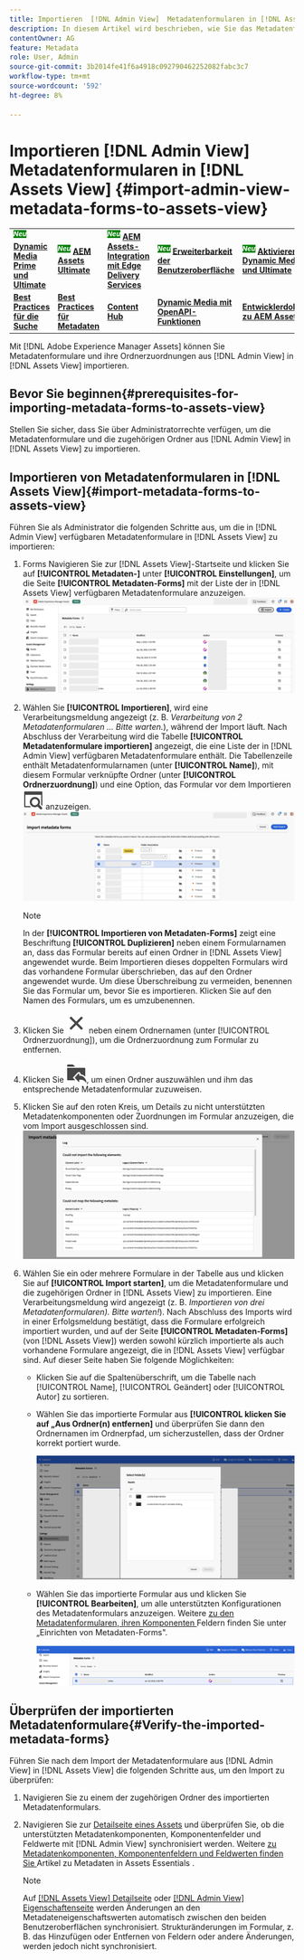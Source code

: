 ```yaml
---
title: Importieren  [!DNL Admin View]  Metadatenformularen in [!DNL Assets View]
description: In diesem Artikel wird beschrieben, wie Sie das Metadatenformular importieren, das in  [!DNL Admin View]  verfügbar ist [!DNL Assets View]
contentOwner: AG
feature: Metadata
role: User, Admin
source-git-commit: 3b2014fe41f6a4918c092790462252082fabc3c7
workflow-type: tm+mt
source-wordcount: '592'
ht-degree: 8%

---
```



# Importieren [!DNL Admin View] Metadatenformularen in [!DNL Assets View] {#import-admin-view-metadata-forms-to-assets-view}

<table>
    <tr>
        <td>
            <sup style= "background-color:#008000; color:#FFFFFF; font-weight:bold"><i>Neu</i></sup> <a href="/help/assets/dynamic-media/dm-prime-ultimate.md"><b>Dynamic Media Prime und Ultimate</b></a>
        </td>
        <td>
            <sup style= "background-color:#008000; color:#FFFFFF; font-weight:bold"><i>Neu</i></sup> <a href="/help/assets/assets-ultimate-overview.md"><b>AEM Assets Ultimate</b></a>
        </td>
        <td>
            <sup style= "background-color:#008000; color:#FFFFFF; font-weight:bold"><i>Neu</i></sup> <a href="/help/assets/integrate-aem-assets-edge-delivery-services.md"><b>AEM Assets-Integration mit Edge Delivery Services</b></a>
        </td>
        <td>
            <sup style= "background-color:#008000; color:#FFFFFF; font-weight:bold"><i>Neu</i></sup> <a href="/help/assets/aem-assets-view-ui-extensibility.md"><b>Erweiterbarkeit der Benutzeroberfläche</b></a>
        </td>
          <td>
            <sup style= "background-color:#008000; color:#FFFFFF; font-weight:bold"><i>Neu</i></sup> <a href="/help/assets/dynamic-media/enable-dynamic-media-prime-and-ultimate.md"><b>Aktivieren von Dynamic Media Prime und Ultimate</b></a>
        </td>
    </tr>
    <tr>
        <td>
            <a href="/help/assets/search-best-practices.md"><b>Best Practices für die Suche</b></a>
        </td>
        <td>
            <a href="/help/assets/metadata-best-practices.md"><b>Best Practices für Metadaten</b></a>
        </td>
        <td>
            <a href="/help/assets/product-overview.md"><b>Content Hub</b></a>
        </td>
        <td>
            <a href="/help/assets/dynamic-media-open-apis-overview.md"><b>Dynamic Media mit OpenAPI-Funktionen</b></a>
        </td>
        <td>
            <a href="https://developer.adobe.com/experience-cloud/experience-manager-apis/"><b>Entwicklerdokumentation zu AEM Assets</b></a>
        </td>
    </tr>
</table>

Mit [!DNL Adobe Experience Manager Assets] können Sie Metadatenformulare und ihre Ordnerzuordnungen aus [!DNL Admin View] in [!DNL Assets View] importieren.

## Bevor Sie beginnen{#prerequisites-for-importing-metadata-forms-to-assets-view}

Stellen Sie sicher, dass Sie über Administratorrechte verfügen, um die Metadatenformulare und die zugehörigen Ordner aus [!DNL Admin View] in [!DNL Assets View] zu importieren.

## Importieren von Metadatenformularen in [!DNL Assets View]{#import-metadata-forms-to-assets-view}

Führen Sie als Administrator die folgenden Schritte aus, um die in [!DNL Admin View] verfügbaren Metadatenformulare in [!DNL Assets View] zu importieren:

1. Forms Navigieren Sie zur [!DNL Assets View]-Startseite und klicken Sie auf **[!UICONTROL Metadaten-]** unter **[!UICONTROL Einstellungen]**, um die Seite **[!UICONTROL Metadaten-Forms]** mit der Liste der in [!DNL Assets View] verfügbaren Metadatenformulare anzuzeigen.
   ![Metadatenformularseite](/help/assets/assets/metadata-forms-page.png)
1. Wählen Sie **[!UICONTROL Importieren]**, wird eine Verarbeitungsmeldung angezeigt (z. B. *Verarbeitung von 2 Metadatenformularen … Bitte warten.*), während der Import läuft. Nach Abschluss der Verarbeitung wird die Tabelle **[!UICONTROL Metadatenformulare importieren]** angezeigt, die eine Liste der in [!DNL Admin View] verfügbaren Metadatenformulare enthält. Die Tabellenzeile enthält Metadatenformularnamen (unter **[!UICONTROL Name]**), mit diesem Formular verknüpfte Ordner (unter **[!UICONTROL Ordnerzuordnung]**) und eine Option, das Formular vor dem Importieren ![Vorschau](/help/assets/assets/Preview.svg) anzuzeigen.
   ![Seite Metadaten-Forms importieren](/help/assets/assets/import-metadata-forms-page.png)

   >[!NOTE]
   > 
   > In der **[!UICONTROL Importieren von Metadaten-Forms]** zeigt eine Beschriftung **[!UICONTROL Duplizieren]** neben einem Formularnamen an, dass das Formular bereits auf einen Ordner in [!DNL Assets View] angewendet wurde. Beim Importieren dieses doppelten Formulars wird das vorhandene Formular überschrieben, das auf den Ordner angewendet wurde. Um diese Überschreibung zu vermeiden, benennen Sie das Formular um, bevor Sie es importieren. Klicken Sie auf den Namen des Formulars, um es umzubenennen.
1. Klicken Sie ![Ordner auswählen](/help/assets/assets/x.svg) neben einem Ordnernamen (unter [!UICONTROL Ordnerzuordnung]), um die Ordnerzuordnung zum Formular zu entfernen.
1. Klicken Sie ![Ordner auswählen](/help/assets/assets/add-to-folder.svg), um einen Ordner auszuwählen und ihm das entsprechende Metadatenformular zuzuweisen.
1. Klicken Sie auf den roten Kreis, um Details zu nicht unterstützten Metadatenkomponenten oder Zuordnungen im Formular anzuzeigen, die vom Import ausgeschlossen sind.
   ![Seite Metadaten-Forms importieren](/help/assets/assets/unsupported-import-elements.png)
1. Wählen Sie ein oder mehrere Formulare in der Tabelle aus und klicken Sie auf **[!UICONTROL Import starten]**, um die Metadatenformulare und die zugehörigen Ordner in [!DNL Assets View] zu importieren. Eine Verarbeitungsmeldung wird angezeigt (z. B. *Importieren von drei Metadatenformularen). Bitte warten!*). Nach Abschluss des Imports wird in einer Erfolgsmeldung bestätigt, dass die Formulare erfolgreich importiert wurden, und auf der Seite **[!UICONTROL Metadaten-Forms]** (von [!DNL Assets View]) werden sowohl kürzlich importierte als auch vorhandene Formulare angezeigt, die in [!DNL Assets View] verfügbar sind. Auf dieser Seite haben Sie folgende Möglichkeiten:
   * Klicken Sie auf die Spaltenüberschrift, um die Tabelle nach [!UICONTROL Name], [!UICONTROL Geändert] oder [!UICONTROL Autor] zu sortieren.
   * Wählen Sie das importierte Formular aus **[!UICONTROL klicken Sie auf „Aus Ordner(n) entfernen]** und überprüfen Sie dann den Ordnernamen im Ordnerpfad, um sicherzustellen, dass der Ordner korrekt portiert wurde.

     ![Seite Metadatenformulare überprüfen](/help/assets/assets/confirm-ported-folder.png)
   * Wählen Sie das importierte Formular aus und klicken Sie **[!UICONTROL Bearbeiten]**, um alle unterstützten Konfigurationen des Metadatenformulars anzuzeigen. Weitere [ zu den Metadatenformularen, ihren Komponenten ](https://experienceleague.adobe.com/de/docs/experience-manager-assets-essentials/help/metadata#metadata-forms) Feldern finden Sie unter „Einrichten von Metadaten-Forms&quot;.

     ![Seite Metadatenformulare überprüfen](/help/assets/assets/verify-metadata-forms-page.png)

## Überprüfen der importierten Metadatenformulare{#Verify-the-imported-metadata-forms}

Führen Sie nach dem Import der Metadatenformulare aus [!DNL Admin View] in [!DNL Assets View] die folgenden Schritte aus, um den Import zu überprüfen:

1. Navigieren Sie zu einem der zugehörigen Ordner des importierten Metadatenformulars.
1. Navigieren Sie zur [Detailseite eines Assets](/help/assets/navigate-assets-view.md#preview-assets) und überprüfen Sie, ob die unterstützten Metadatenkomponenten, Komponentenfelder und Feldwerte mit [!DNL Admin View] synchronisiert werden. Weitere [ zu Metadatenkomponenten, Komponentenfeldern und Feldwerten finden Sie ](https://experienceleague.adobe.com/de/docs/experience-manager-assets-essentials/help/metadata) Artikel zu Metadaten in Assets Essentials .

   >[!NOTE]
   >
   > Auf [[!DNL Assets View] Detailseite](https://experienceleague.adobe.com/de/docs/experience-manager-cloud-service/content/assets/assets-view/metadata-assets-view#metadata-forms) oder [[!DNL Admin View] Eigenschaftenseite](https://experienceleague.adobe.com/de/docs/experience-manager-65/content/assets/administer/metadata-schemas) werden Änderungen an den Metadateneigenschaftswerten automatisch zwischen den beiden Benutzeroberflächen synchronisiert. Strukturänderungen im Formular, z. B. das Hinzufügen oder Entfernen von Feldern oder andere Änderungen, werden jedoch nicht synchronisiert.